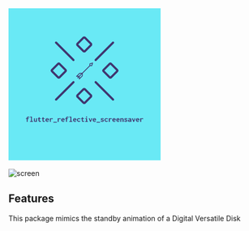 <img src=/gif/logo.png width="300">

![screen](https://user-images.githubusercontent.com/97356551/222275133-39c5cdcb-bea9-4f72-bb4e-2651708cf0ac.gif)
## Features

This package mimics the standby animation of a Digital Versatile Disk

# 